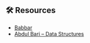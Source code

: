 ## 🛠️ Resources

- [Babbar](https://www.youtube.com/playlist?list=PLDzeHZWIZsTryvtXdMr6rPh4IDexB5NIA)
- [Abdul Bari – Data Structures](https://www.youtube.com/playlist?list=PLqM7alHXFySEQDk2MDfbwEdjd2svVJH9p)





